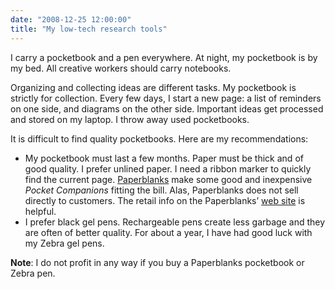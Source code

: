 ```yaml
---
date: "2008-12-25 12:00:00"
title: "My low-tech research tools"
---
```




I carry a pocketbook and a pen everywhere. At night, my pocketbook is by my bed. All creative workers should carry notebooks.

Organizing and collecting ideas are different tasks. My pocketbook is strictly for collection. Every few days,  I start a new page: a list of reminders on one side, and diagrams on the other side. Important ideas get processed and stored on my laptop. I throw away used pocketbooks.

It is difficult to find quality pocketbooks. Here are my recommendations:

- My pocketbook must last a few months. Paper must be thick and of good quality. I prefer unlined paper. I need a ribbon marker to quickly find the current page. [Paperblanks](http://www.paperblanks.com/location_support) make some good and inexpensive <em>Pocket Companions</em> fitting the bill. Alas, Paperblanks does not sell directly to customers. The retail info on the Paperblanks&rsquo; [web site](http://www.paperblanks.com/uk/en/) is helpful.
- I prefer black gel pens.  Rechargeable pens create less garbage and they are often of better quality. For about a year, I have had good luck with my Zebra gel pens.


__Note__: I do not profit in any way if you buy a Paperblanks pocketbook or Zebra pen.

